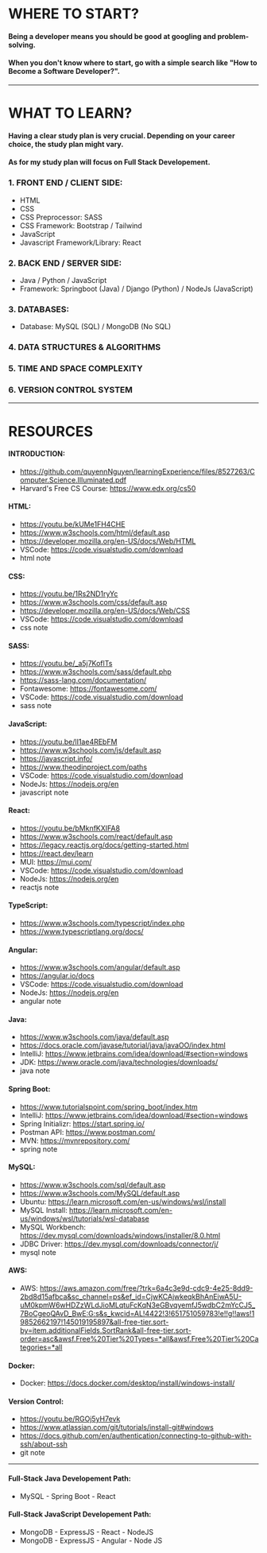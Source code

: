 # WHERE TO START?

#### Being a developer means you should be good at googling and problem-solving.
#### When you don't know where to start, go with a simple search like "How to Become a Software Developer?".

***

# WHAT TO LEARN?

#### Having a clear study plan is very crucial. Depending on your career choice, the study plan might vary.
#### As for my study plan will focus on Full Stack Developement.

### 1. FRONT END / CLIENT SIDE:
   * HTML
   * CSS
   * CSS Preprocessor: SASS
   * CSS Framework: Bootstrap / Tailwind
   * JavaScript
   * Javascript Framework/Library: React
### 2. BACK END / SERVER SIDE:
   * Java / Python / JavaScript
   * Framework: Springboot (Java) / Django (Python) / NodeJs (JavaScript)
### 3. DATABASES:
   * Database: MySQL (SQL) / MongoDB (No SQL)
### 4. DATA STRUCTURES & ALGORITHMS
### 5. TIME AND SPACE COMPLEXITY
### 6. VERSION CONTROL SYSTEM

***

# RESOURCES

#### INTRODUCTION:
* https://github.com/quyennNguyen/learningExperience/files/8527263/Computer.Science.Illuminated.pdf
* Harvard's Free CS Course: https://www.edx.org/cs50

#### HTML:
* https://youtu.be/kUMe1FH4CHE
* https://www.w3schools.com/html/default.asp
* https://developer.mozilla.org/en-US/docs/Web/HTML
* VSCode: https://code.visualstudio.com/download
* html note
#### CSS:
* https://youtu.be/1Rs2ND1ryYc
* https://www.w3schools.com/css/default.asp
* https://developer.mozilla.org/en-US/docs/Web/CSS
* VSCode: https://code.visualstudio.com/download
* css note
#### SASS:
* https://youtu.be/_a5j7KoflTs
* https://www.w3schools.com/sass/default.php
* https://sass-lang.com/documentation/
* Fontawesome: https://fontawesome.com/
* VSCode: https://code.visualstudio.com/download
* sass note
#### JavaScript:
* https://youtu.be/lI1ae4REbFM
* https://www.w3schools.com/js/default.asp
* https://javascript.info/
* https://www.theodinproject.com/paths
* VSCode: https://code.visualstudio.com/download
* NodeJs: https://nodejs.org/en
* javascript note
#### React:
* https://youtu.be/bMknfKXIFA8
* https://www.w3schools.com/react/default.asp
* https://legacy.reactjs.org/docs/getting-started.html
* https://react.dev/learn
* MUI: https://mui.com/
* VSCode: https://code.visualstudio.com/download
* NodeJs: https://nodejs.org/en
* reactjs note
#### TypeScript:
* https://www.w3schools.com/typescript/index.php
* https://www.typescriptlang.org/docs/
#### Angular:
* https://www.w3schools.com/angular/default.asp
* https://angular.io/docs
* VSCode: https://code.visualstudio.com/download
* NodeJs: https://nodejs.org/en
* angular note
#### Java:
* https://www.w3schools.com/java/default.asp
* https://docs.oracle.com/javase/tutorial/java/javaOO/index.html
* IntelliJ: https://www.jetbrains.com/idea/download/#section=windows
* JDK: https://www.oracle.com/java/technologies/downloads/
* java note
#### Spring Boot:
* https://www.tutorialspoint.com/spring_boot/index.htm
* IntelliJ: https://www.jetbrains.com/idea/download/#section=windows
* Spring Initializr: https://start.spring.io/
* Postman API: https://www.postman.com/
* MVN: https://mvnrepository.com/
* spring note
#### MySQL:
* https://www.w3schools.com/sql/default.asp
* https://www.w3schools.com/MySQL/default.asp
* Ubuntu: https://learn.microsoft.com/en-us/windows/wsl/install
* MySQL Install: https://learn.microsoft.com/en-us/windows/wsl/tutorials/wsl-database
* MySQL Workbench: https://dev.mysql.com/downloads/windows/installer/8.0.html
* JDBC Driver: https://dev.mysql.com/downloads/connector/j/
* mysql note
#### AWS:
* AWS: https://aws.amazon.com/free/?trk=6a4c3e9d-cdc9-4e25-8dd9-2bd8d15afbca&sc_channel=ps&ef_id=CjwKCAjwkeqkBhAnEiwA5U-uM0kpmW6wHDZzWLdJioMLqtuFcKqN3eGBvqyemfJ5wdbC2mYcCJ5_7BoCgeoQAvD_BwE:G:s&s_kwcid=AL!4422!3!651751059783!e!!g!!aws!19852662197!145019195897&all-free-tier.sort-by=item.additionalFields.SortRank&all-free-tier.sort-order=asc&awsf.Free%20Tier%20Types=*all&awsf.Free%20Tier%20Categories=*all
#### Docker:
* Docker: https://docs.docker.com/desktop/install/windows-install/
#### Version Control:
* https://youtu.be/RGOj5yH7evk
* https://www.atlassian.com/git/tutorials/install-git#windows
* https://docs.github.com/en/authentication/connecting-to-github-with-ssh/about-ssh
* git note

***

#### Full-Stack Java Developement Path:
* MySQL - Spring Boot - React
#### Full-Stack JavaScript Developement Path:
* MongoDB - ExpressJS - React - NodeJS
* MongoDB - ExpressJS - Angular - Node JS
